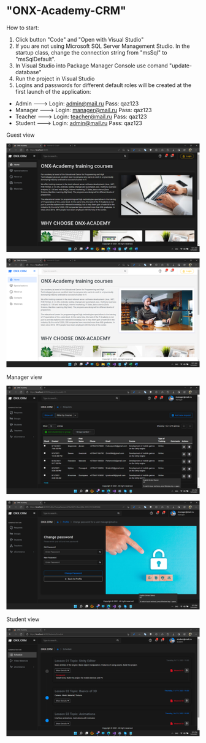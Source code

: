 # "ONX-Academy-CRM"
How to start:
1) Click button "Code" and "Open with Visual Studio"
2) If you are not using Microsoft SQL Server Management Studio. In the startup class, change the connection string from "msSql" to "msSqlDefault".
3) In Visual Studio into Package Manager Console use comand "update-database"
4) Run the project in Visual Studio
5) Logins and passwords for different default roles will be created at the first launch of the application:
- Admin   ---> Login: admin@mail.ru    Pass: qaz123
- Manager ---> Login: manager@mail.ru  Pass: qaz123
- Teacher ---> Login: teacher@mail.ru  Pass: qaz123
- Student ---> Login: admin@mail.ru    Pass: qaz123

Guest view

![The San Juan Mountains are beautiful!](https://github.com/Onix-one/ONX-Academy-CRM/blob/master/ONX.CRM/wwwroot/assets/Screenshot%20(21).png "San Juan Mountains")

![The San Juan Mountains are beautiful!](https://github.com/Onix-one/ONX-Academy-CRM/blob/master/ONX.CRM/wwwroot/assets/Screenshot%20(20).png "San Juan Mountains")

Manager view

![The San Juan Mountains are beautiful!](https://github.com/Onix-one/ONX-Academy-CRM/blob/master/ONX.CRM/wwwroot/assets/Screenshot%20(25).png "San Juan Mountains")

![The San Juan Mountains are beautiful!](https://github.com/Onix-one/ONX-Academy-CRM/blob/master/ONX.CRM/wwwroot/assets/Screenshot%20(26).png "San Juan Mountains")

Student view

![The San Juan Mountains are beautiful!](https://github.com/Onix-one/ONX-Academy-CRM/blob/master/ONX.CRM/wwwroot/assets/Screenshot%20(27).png "San Juan Mountains")


